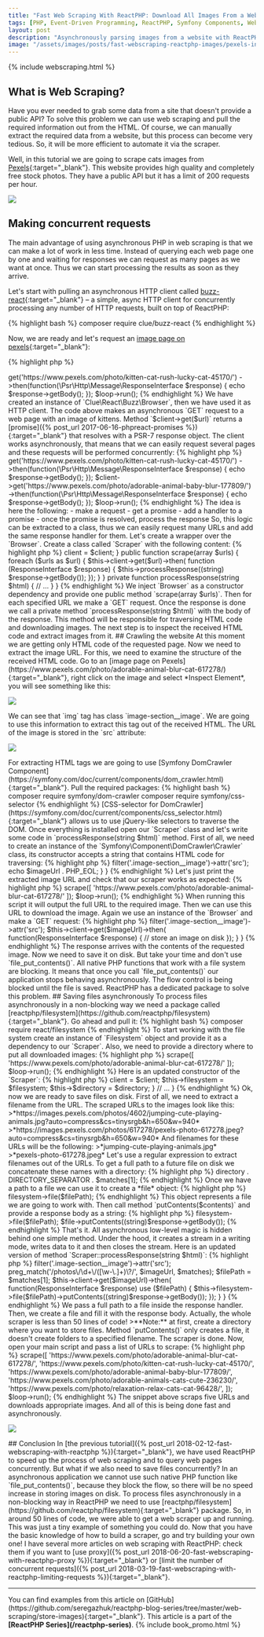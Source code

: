 ```yaml
---
title: "Fast Web Scraping With ReactPHP: Download All Images From a Website"
tags: [PHP, Event-Driven Programming, ReactPHP, Symfony Components, Web Scraping]
layout: post
description: "Asynchronously parsing images from a website with ReactPHP"
image: "/assets/images/posts/fast-webscraping-reactphp-images/pexels-inspect-element.png"
---
```


{% include webscraping.html %}

## What is Web Scraping?

Have you ever needed to grab some data from a site that doesn't provide a public API? To solve this problem we can use web scraping and pull the required information out from the HTML. Of course, we can manually extract the required data from a website, but this process can become very tedious. So, it will be more efficient to automate it via the scraper.

Well, in this tutorial we are going to scrape cats images from [Pexels](https://www.pexels.com/){:target="_blank"}. This website provides high quality and completely free stock photos. They have a public API but it has a limit of 200 requests per hour.

<p class="text-center image">
    <img src="/assets/images/posts/fast-webscraping-reactphp-images/pexels-cats-search.png">
</p>

## Making concurrent requests

The main advantage of using asynchronous PHP in web scraping is that we can make a lot of work in less time. Instead of querying each web page one by one and waiting for responses we can request as many pages as we want at once. Thus we can start processing the results as soon as they arrive. 

Let's start with pulling an asynchronous HTTP client called [buzz-react](https://github.com/clue/php-buzz-react){:target="_blank"} – a simple, async HTTP client for concurrently processing any number of HTTP requests, built on top of ReactPHP:

{% highlight bash %}
composer require clue/buzz-react
{% endhighlight %}

Now, we are ready and let's request an [image page on pexels](https://www.pexels.com/photo/kitten-cat-rush-lucky-cat-45170/){:target="_blank"}:

{% highlight php %}
<?php

require __DIR__ . '/vendor/autoload.php';

use Clue\React\Buzz\Browser;

$loop = \React\EventLoop\Factory::create();

$client = new Browser($loop);
$client->get('https://www.pexels.com/photo/kitten-cat-rush-lucky-cat-45170/')
    ->then(function(\Psr\Http\Message\ResponseInterface $response) {
        echo $response->getBody();
    });

$loop->run();
{% endhighlight %}

We have created an instance of `Clue\React\Buzz\Browser`, then we have used it as HTTP client. The code above makes an asynchronous `GET` request to a web page with an image of kittens. Method `$client->get($url)` returns a [promise]({% post_url 2017-06-16-phpreact-promises %}){:target="_blank"} that resolves with a PSR-7 response object.

The client works asynchronously, that means that we can easily request several pages and these requests will be performed concurrently:

{% highlight php %}
<?php

require __DIR__ . '/vendor/autoload.php';

use Clue\React\Buzz\Browser;

$loop = \React\EventLoop\Factory::create();

$client = new Browser($loop);
$client->get('https://www.pexels.com/photo/kitten-cat-rush-lucky-cat-45170/')
    ->then(function(\Psr\Http\Message\ResponseInterface $response) {
        echo $response->getBody();
    });

$client->get('https://www.pexels.com/photo/adorable-animal-baby-blur-177809/')
    ->then(function(\Psr\Http\Message\ResponseInterface $response) {
        echo $response->getBody();
    });

$loop->run();
{% endhighlight %}

The idea is here the following:

- make a request
- get a promise
- add a handler to a promise
- once the promise is resolved, process the response

So, this logic can be extracted to a class, thus we can easily request many URLs and add the same response handler for them. Let's create a wrapper over the `Browser`. 

Create a class called `Scraper` with the following content:

{% highlight php %}
<?php

use Clue\React\Buzz\Browser;
use Psr\Http\Message\ResponseInterface;

final class Scraper
{
    private $client;

    public function __construct(Browser $client)
    {
        $this->client = $client;
    }

    public function scrape(array $urls)
    {
        foreach ($urls as $url) {
            $this->client->get($url)->then(
                function (ResponseInterface $response) {
                    $this->processResponse((string) $response->getBody());
                });
        }
    }

    private function processResponse(string $html)
    {
        // ...
    }
}
{% endhighlight %}

We inject `Browser` as a constructor dependency and provide one public method `scrape(array $urls)`. Then for each specified URL we make a `GET` request. Once the response is done we call a private method `processResponse(string $html)` with the body of the response. This method will be responsible for traversing HTML code and downloading images. The next step is to inspect the received HTML code and extract images from it.

## Crawling the website

At this moment we are getting only HTML code of the requested page. Now we need to extract the image URL. For this, we need to examine the structure of the received HTML code. Go to an [image page on Pexels](https://www.pexels.com/photo/adorable-animal-blur-cat-617278/){:target="_blank"}, right click on the image and select *Inspect Element*, you will see something like this:

<p class="text-center image">
    <img src="/assets/images/posts/fast-webscraping-reactphp-images/pexels-inspect-element.png">
</p>

We can see that `img` tag has class `image-section__image`. We are going to use this information to extract this tag out of the received HTML. The URL of the image is stored in the `src` attribute:

<p class="text-center image">
    <img src="/assets/images/posts/fast-webscraping-reactphp-images/pexels-image-html.png">
</p>

For extracting HTML tags we are going to use [Symfony DomCrawler Component](https://symfony.com/doc/current/components/dom_crawler.html){:target="_blank"}. Pull the required packages:

{% highlight bash %}
composer require symfony/dom-crawler
composer require symfony/css-selector
{% endhighlight %}

[CSS-selector for DomCrawler](https://symfony.com/doc/current/components/css_selector.html){:target="_blank"} allows us to use jQuery-like selectors to traverse the DOM. Once everything is installed open our `Scraper` class and let's write some code in `processResponse(string $html)` method. First of all, we need to create an instance of the `Symfony\Component\DomCrawler\Crawler` class, its constructor accepts a string that contains HTML code for traversing:

{% highlight php %}
<?php

use Clue\React\Buzz\Browser;
use Psr\Http\Message\ResponseInterface;
use Symfony\Component\DomCrawler\Crawler;

final class Scraper
{
    // ...

    private function processResponse(string $html)
    {
        $crawler = new Crawler($html);
    }
}
{% endhighlight %}

To find any element by its jQuery-like selector use `filter()` method. Then method `attr($attribute)` allows to extract an attribute of the filtered element:

{% highlight php %}
<?php

use Clue\React\Buzz\Browser;
use Psr\Http\Message\ResponseInterface;
use Symfony\Component\DomCrawler\Crawler;

final class Scraper
{
    // ...

    private function processResponse(string $html)
    {
        $crawler = new Crawler($html);
        $imageUrl = $crawler->filter('.image-section__image')->attr('src');
        echo $imageUrl . PHP_EOL;
    }
}
{% endhighlight %}

Let's just print the extracted image URL and check that our scraper works as expected:

{% highlight php %}
<?php
// index.php

require __DIR__ . '/vendor/autoload.php';
require __DIR__ . '/Scraper.php';

use Clue\React\Buzz\Browser;

$loop = \React\EventLoop\Factory::create();

$scraper = new Scraper(new Browser($loop));
$scraper->scrape([
    'https://www.pexels.com/photo/adorable-animal-blur-cat-617278/'
]);

$loop->run();
{% endhighlight %}

When running this script it will output the full URL to the required image. Then we can use this URL to download the image. Again we use an instance of the `Browser` and make a `GET` request:

{% highlight php %}
<?php

use Clue\React\Buzz\Browser;
use Psr\Http\Message\ResponseInterface;
use Symfony\Component\DomCrawler\Crawler;

final class Scraper
{
    // ...

    private function processResponse(string $html)
    {
        $crawler = new Crawler($html);
        imageUrl = $crawler->filter('.image-section__image')->attr('src');
        $this->client->get($imageUrl)->then(
            function(ResponseInterface $response) {
                // store an image on disk
        });
    }
}
{% endhighlight %}

The response arrives with the contents of the requested image. Now we need to save it on disk. But take your time and don't use `file_put_contents()`. All native PHP functions that work with a file system are blocking. It means that once you call `file_put_contents()` our application stops behaving asynchronously. The flow control is being blocked until the file is saved. ReactPHP has a dedicated package to solve this problem.

## Saving files asynchronously

To process files asynchronously in a non-blocking way we need a package called [reactphp/filesystem](https://github.com/reactphp/filesystem){:target="_blank"}. Go ahead and pull it:

{% highlight bash %}
composer require react/filesystem
{% endhighlight %}

To start working with the file system create an instance of `Filesystem` object and provide it as a dependency to our `Scraper`. Also, we need to provide a directory where to put all downloaded images:

{% highlight php %}
<?php
// index.php

require __DIR__ . '/vendor/autoload.php';
require __DIR__ . '/Scraper.php';

use Clue\React\Buzz\Browser;
use React\Filesystem\Filesystem;

$loop = \React\EventLoop\Factory::create();

$scraper = new ScraperForImages(
    new Browser($loop), Filesystem::create($loop), __DIR__ . '/images'
);

$scraper->scrape([
    'https://www.pexels.com/photo/adorable-animal-blur-cat-617278/'
]);

$loop->run();
{% endhighlight %}

Here is an updated constructor of the `Scraper`:

{% highlight php %}
<?php

use Clue\React\Buzz\Browser;
use Psr\Http\Message\ResponseInterface;
use React\Filesystem\FilesystemInterface;
use Symfony\Component\DomCrawler\Crawler;

final class Scraper
{
    private $client;
    
    private $filesystem;

    private $directory;

    public function __construct(Browser $client, FilesystemInterface $filesystem, string $directory)
    {
        $this->client = $client;
        $this->filesystem = $filesystem;
        $this->$directory = $directory;
    }

    // ...
}
{% endhighlight %}

Ok, now we are ready to save files on disk. First of all, we need to extract a filename from the URL. The scraped URLs to the images look like this:

>*https://images.pexels.com/photos/4602/jumping-cute-playing-animals.jpg?auto=compress&cs=tinysrgb&h=650&w=940*
>*https://images.pexels.com/photos/617278/pexels-photo-617278.jpeg?auto=compress&cs=tinysrgb&h=650&w=940*

And filenames for these URLs will be the following:

>*jumping-cute-playing-animals.jpg*<br>
>*pexels-photo-617278.jpeg*

Let's use a regular expression to extract filenames out of the URLs. To get a full path to a future file on disk we concatenate these names with a directory:

{% highlight php %}
<?php

preg_match('/photos\/\d+\/([\w-\.]+)\?/', $imageUrl, $matches); // $matches[1] contains a filename
$filePath = $this->directory . DIRECTORY_SEPARATOR . $matches[1];
{% endhighlight %}

Once we have a path to a file we can use it to create a *file* object:

{% highlight php %}
<?php

$file = $this->filesystem->file($filePath);
{% endhighlight %}

This object represents a file we are going to work with. Then call method `putContents($contents)` and provide a response body as a string:

{% highlight php %}
<?php

$file = $this->filesystem->file($filePath);
$file->putContents((string)$response->getBody());
{% endhighlight %}

That's it. All asynchronous low-level magic is hidden behind one simple method. Under the hood, it creates a stream in a writing mode, writes data to it and then closes the stream. Here is an updated version of method `Scraper::processResponse(string $html)`:

{% highlight php %}
<?php

use Clue\React\Buzz\Browser;
use Psr\Http\Message\ResponseInterface;
use React\Filesystem\FilesystemInterface;
use Symfony\Component\DomCrawler\Crawler;

final class Scraper
{
    // ...

    private function processResponse(string $html)
    {
        $crawler = new Crawler($html);
        $imageUrl = $crawler->filter('.image-section__image')->attr('src');
        preg_match('/photos\/\d+\/([\w-\.]+)\?/', $imageUrl, $matches);
        $filePath = $matches[1];

        $this->client->get($imageUrl)->then(
            function(ResponseInterface $response) use ($filePath) {
                $this->filesystem->file($filePath)->putContents((string)$response->getBody());
        });
    }
}
{% endhighlight %}

We pass a full path to a file inside the response handler. Then, we create a file and fill it with the response body. Actually, the whole scraper is less than 50 lines of code!

>**Note:** at first, create a directory where you want to store files. Method `putContents()` only creates a file, it doesn't create folders to a specified filename.

The scraper is done. Now, open your main script and pass a list of URLs to scrape:

{% highlight php %}
<?php
// index.php

<?php

require __DIR__ . '/../vendor/autoload.php';
require __DIR__ . '/ScraperForImages.php';

use Clue\React\Buzz\Browser;
use React\Filesystem\Filesystem;

$loop = \React\EventLoop\Factory::create();

$scraper = new ScraperForImages(
    new Browser($loop), Filesystem::create($loop), __DIR__ . '/images'
);

$scraper->scrape([
    'https://www.pexels.com/photo/adorable-animal-blur-cat-617278/',
    'https://www.pexels.com/photo/kitten-cat-rush-lucky-cat-45170/',
    'https://www.pexels.com/photo/adorable-animal-baby-blur-177809/',
    'https://www.pexels.com/photo/adorable-animals-cats-cute-236230/',
    'https://www.pexels.com/photo/relaxation-relax-cats-cat-96428/',
]);

$loop->run();
{% endhighlight %}

The snippet above scraps five URLs and downloads appropriate images. And all of this is being done fast and asynchronously.

<p class="text-center image">
    <img src="/assets/images/posts/fast-webscraping-reactphp-images/fast-scrap.gif">
</p>

## Conclusion

In [the previous tutorial]({% post_url 2018-02-12-fast-webscraping-with-reactphp %}){:target="_blank"}, we have used ReactPHP to speed up the process of web scraping and to query web pages concurrently. But what if we also need to save files concurrently? In an asynchronous application we cannot use such native PHP function like `file_put_contents()`, because they block the flow, so there will be no speed increase in storing images on disk. To process files asynchronously in a non-blocking way in ReactPHP we need to use [reactphp/filesystem](https://github.com/reactphp/filesystem){:target="_blank"} package.

So, in around 50 lines of code, we were able to get a web scraper up and running. This was just a tiny example of something you could do. Now that you have the basic knowledge of how to build a scraper, go and try building your own one!

I have several more articles on web scraping with ReactPHP: check them if you want to [use proxy]({% post_url 2018-06-20-fast-webscraping-with-reactphp-proxy %}){:target="_blank"} or [limit the number of concurrent requests]({% post_url 2018-03-19-fast-webscraping-with-reactphp-limiting-requests %}){:target="_blank"}.


<hr>

You can find examples from this article on [GitHub](https://github.com/seregazhuk/reactphp-blog-series/tree/master/web-scraping/store-images){:target="_blank"}.

This article is a part of the <strong>[ReactPHP Series](/reactphp-series)</strong>.

{% include book_promo.html %}
